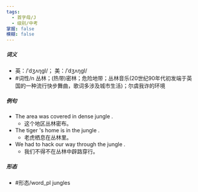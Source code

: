 ```yaml
---
tags:
  - 首字母/J
  - 级别/中考
掌握: false
模糊: false
---
```

##### 词义
- 英：/ˈdʒʌŋɡl/； 美：/ˈdʒʌŋɡl/
- #词性/n  丛林；(热带)密林；危险地带；丛林音乐(20世纪90年代初发端于英国的一种流行快步舞曲，歌词多涉及城市生活)；尔虞我诈的环境
##### 例句
- The area was covered in dense jungle .
	- 这个地区丛林密布。
- The tiger 's home is in the jungle .
	- 老虎栖息在丛林里。
- We had to hack our way through the jungle .
	- 我们不得不在丛林中辟路穿行。
##### 形态
- #形态/word_pl jungles
